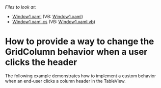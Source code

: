 <!-- default file list -->
*Files to look at*:

* [Window1.xaml](./CS/Window1.xaml) (VB: [Window1.xaml](./VB/Window1.xaml))
* [Window1.xaml.cs](./CS/Window1.xaml.cs) (VB: [Window1.xaml.vb](./VB/Window1.xaml.vb))
<!-- default file list end -->
# How to provide a way to change the GridColumn behavior when a user clicks the header


<p>The following example demonstrates how to implement a custom behavior when an end-user clicks a column header in the TableView.</p>

<br/>


